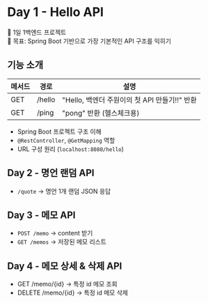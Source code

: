# Day 1 - Hello API 

📅 1일 1백엔드 프로젝트  
📌 목표: Spring Boot 기반으로 가장 기본적인 API 구조를 익히기

## 기능 소개

| 메서드 | 경로       | 설명                       |
|--------|------------|----------------------------|
| GET    | /hello     | "Hello, 백엔더 주원이의 첫 API 만들기!!" 반환 |
| GET    | /ping      | "pong" 반환 (헬스체크용)   |

- Spring Boot 프로젝트 구조 이해
- `@RestController`, `@GetMapping` 역할
- URL 구성 원리 (`localhost:8080/hello`)

## Day 2 - 명언 랜덤 API
- `/quote` → 명언 1개 랜덤 JSON 응답

## Day 3 - 메모 API
- `POST /memo` → content 받기
- `GET /memos` → 저장된 메모 리스트

## Day 4 - 메모 상세 & 삭제 API

- GET /memo/{id} → 특정 id 메모 조회
- DELETE /memo/{id} → 특정 id 메모 삭제
